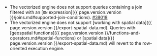 - The vectorized engine does not support queries containing a join filtered with an [`ON` expression]({{ page.version.version }}/joins.md#supported-join-conditions). [#38018](https://github.com/cockroachdb/cockroach/issues/38018)
- The vectorized engine does not support [working with spatial data]({{ page.version.version }}/export-spatial-data.md). Queries with [geospatial functions]({{ page.version.version }}/functions-and-operators.md#spatial-functions) or [spatial data]({{ page.version.version }}/export-spatial-data.md) will revert to the row-oriented execution engine.
